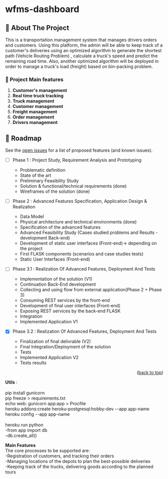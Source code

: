 # wfms-dashboard


<!-- ABOUT THE PROJECT -->
## 📃 About The Project
This is a transportation management system that manages drivers orders and customers. Using this platform, the admin will be able to keep track of a customer's deliveries using an optimized algorithm to generate the shortest path (Vehicle Routing Problem) , calculate a truck's speed and predict the remaining road time. Also, another optimized algorithm will be deployed in order to manage a truck's load (freight) based on bin-packing problem.  <br>


 ### 📜 Project Main features
1. **Customer's management**
2. **Real time truck tracking** 
3. **Truck management** 
4. **Customer management** 
5. **Freight management** 
6. **Order management** 
7. **Drivers management** 




## 🚩 Roadmap

See the [open issues](https://github.com/ahlem-phantom/AI-HealthCare-Assistant/issues) for a list of proposed features (and known issues).

 - [ ] Phase 1 : Project Study, Requirement Analysis and Prototyping 
	 - Problematic definition 
	 - State of the art
	 - Preliminary Feasibility Study
	 - Solution & functional/technical requirements (done)
	 - Wireframes of the solution (done)

- [ ] Phase 2 : Advanced Features Specification, Application Design & Realization
	- Data Model
	- Physical architecture and technical environments (done)
	- Specification of the advanced features
	- Advanced Feasibility Study (Cases studied problems and Results - development Back-end) 
	- Development of static user interfaces (Front-end)-> depending on the project
	- First FLASK components (scenarios and case studies tests) 
	- Static User Interfaces (Front-end)

- [ ] Phase 3.1 : Realization Of Advanced Features, Deployment And Tests
  - Implementation of the solution (V1)
  - Continuation Back-End development
  - Collecting and using flow from external application(Phase 2 + Phase 3) 
  - Consuming REST services by the front-end
  - Development of final user interfaces (Front-end) 
  - Exposing REST services by the back-end FLASK
  - Integration
  - Implemented Application V1

- [x] Phase 3.2 : Realization Of Advanced Features, Deployment And Tests
  - Finalization of final delivrable (V2)
  - Final Integration/Deployment of the solution 
  - Tests
  - Implemented Application V2 
  - Tests results
  
<p align="right">(<a href="#top">back to top</a>)</p>


**Utils** : 
<br /><br />
pip install gunicorn
<br />
pip freeze > requirements.txt
<br />
echo web: gunicorn app:app > Procfile
<br />
heroku addons:create heroku-postgresql:hobby-dev --app app-name
<br />
heroku config --app app-name
<br />
<br />
heroku run python
<br />
 -from app import db
<br />
 -db.create_all()

**Main Features**
<br />
  The core processes to be supported are:
<br />
-Registration of customers, and tracking their orders
<br />
-Managing locations of the depots to plan the best-possible deliveries
<br />
-Keeping track of the trucks, delivering goods according to the planned tours

